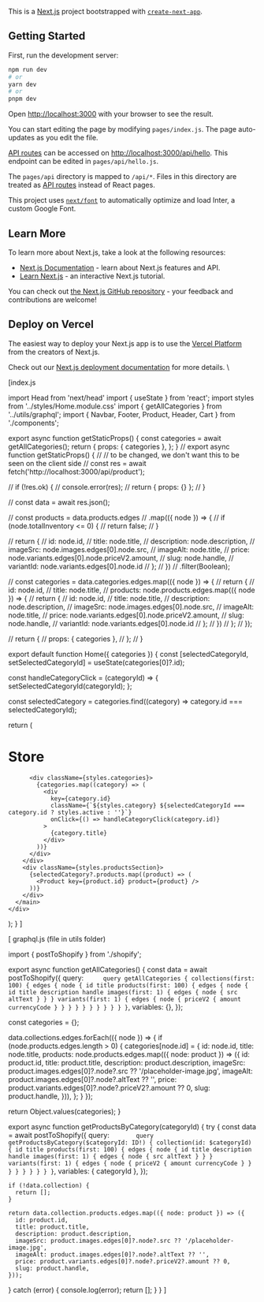 This is a [Next.js](https://nextjs.org/) project bootstrapped with [`create-next-app`](https://github.com/vercel/next.js/tree/canary/packages/create-next-app).

## Getting Started

First, run the development server:

```bash
npm run dev
# or
yarn dev
# or
pnpm dev
```

Open [http://localhost:3000](http://localhost:3000) with your browser to see the result.

You can start editing the page by modifying `pages/index.js`. The page auto-updates as you edit the file.

[API routes](https://nextjs.org/docs/api-routes/introduction) can be accessed on [http://localhost:3000/api/hello](http://localhost:3000/api/hello). This endpoint can be edited in `pages/api/hello.js`.

The `pages/api` directory is mapped to `/api/*`. Files in this directory are treated as [API routes](https://nextjs.org/docs/api-routes/introduction) instead of React pages.

This project uses [`next/font`](https://nextjs.org/docs/basic-features/font-optimization) to automatically optimize and load Inter, a custom Google Font.

## Learn More

To learn more about Next.js, take a look at the following resources:

- [Next.js Documentation](https://nextjs.org/docs) - learn about Next.js features and API.
- [Learn Next.js](https://nextjs.org/learn) - an interactive Next.js tutorial.

You can check out [the Next.js GitHub repository](https://github.com/vercel/next.js/) - your feedback and contributions are welcome!

## Deploy on Vercel

The easiest way to deploy your Next.js app is to use the [Vercel Platform](https://vercel.com/new?utm_medium=default-template&filter=next.js&utm_source=create-next-app&utm_campaign=create-next-app-readme) from the creators of Next.js.

Check out our [Next.js deployment documentation](https://nextjs.org/docs/deployment) for more details.
\

[index.js

import Head from 'next/head'
import { useState } from 'react';
import styles from '../styles/Home.module.css'
import { getAllCategories } from '../utils/graphql';
import { Navbar, Footer, Product, Header, Cart } from './components';

export async function getStaticProps() {
const categories = await getAllCategories();
return {
props: { categories },
};
}
// export async function getStaticProps() {
// // to be changed, we don't want this to be seen on the client side
// const res = await fetch('http://localhost:3000/api/product');

// if (!res.ok) {
// console.error(res);
// return { props: {} };
// }

// const data = await res.json();

// const products = data.products.edges
// .map(({ node }) => {
// if (node.totalInventory <= 0) {
// return false;
// }

// return {
// id: node.id,
// title: node.title,
// description: node.description,
// imageSrc: node.images.edges[0].node.src,
// imageAlt: node.title,
// price: node.variants.edges[0].node.priceV2.amount,
// slug: node.handle,
// variantId: node.variants.edges[0].node.id
// };
// })
// .filter(Boolean);

// const categories = data.categories.edges.map(({ node }) => {
// return {
// id: node.id,
// title: node.title,
// products: node.products.edges.map(({ node }) => {
// return {
// id: node.id,
// title: node.title,
// description: node.description,
// imageSrc: node.images.edges[0].node.src,
// imageAlt: node.title,
// price: node.variants.edges[0].node.priceV2.amount,
// slug: node.handle,
// variantId: node.variants.edges[0].node.id
// };
// })
// };
// });

// return {
// props: { categories },
// };
// }

export default function Home({ categories }) {
const [selectedCategoryId, setSelectedCategoryId] = useState(categories[0]?.id);

const handleCategoryClick = (categoryId) => {
setSelectedCategoryId(categoryId);
};

const selectedCategory = categories.find((category) => category.id === selectedCategoryId);

return (
<div className={styles.container}>
<Head>
<title>Create Next App</title>
<meta name="description" content="Generated by create next app" />
<link rel="icon" href="/favicon.ico" />
</Head>
<main className={styles.main}>
<h1 className={styles.title}>Store</h1>
<div className={styles.categoryContainer}>

          <div className={styles.categories}>
            {categories.map((category) => (
              <div
                key={category.id}
                className={`${styles.category} ${selectedCategoryId === category.id ? styles.active : ''}`}
                onClick={() => handleCategoryClick(category.id)}
              >
                {category.title}
              </div>
            ))}
          </div>
        </div>
        <div className={styles.productsSection}>
          {selectedCategory?.products.map((product) => (
            <Product key={product.id} product={product} />
          ))}
        </div>
      </main>
    </div>

);
}
]

[
graphql.js (file in utils folder)

import { postToShopify } from './shopify';

export async function getAllCategories() {
const data = await postToShopify({
query: `      query getAllCategories {
        collections(first: 100) {
          edges {
            node {
              id
              title
              products(first: 100) {
                edges {
                  node {
                    id
                    title
                    description
                    handle
                    images(first: 1) {
                      edges {
                        node {
                          src
                          altText
                        }
                      }
                    }
                    variants(first: 1) {
                      edges {
                        node {
                          priceV2 {
                            amount
                            currencyCode
                          }
                        }
                      }
                    }
                  }
                }
              }
            }
          }
        }
      }
   `,
variables: {},
});

const categories = {};

data.collections.edges.forEach(({ node }) => {
if (node.products.edges.length > 0) {
categories[node.id] = {
id: node.id,
title: node.title,
products: node.products.edges.map(({ node: product }) => ({
id: product.id,
title: product.title,
description: product.description,
imageSrc: product.images.edges[0]?.node?.src ?? '/placeholder-image.jpg',
imageAlt: product.images.edges[0]?.node?.altText ?? '',
price: product.variants.edges[0]?.node?.priceV2?.amount ?? 0,
slug: product.handle,
})),
};
}
});

return Object.values(categories);
}

export async function getProductsByCategory(categoryId) {
try {
const data = await postToShopify({
query: `        query getProductsByCategory($categoryId: ID!) {
          collection(id: $categoryId) {
            id
            title
            products(first: 100) {
              edges {
                node {
                  id
                  title
                  description
                  handle
                  images(first: 1) {
                    edges {
                      node {
                        src
                        altText
                      }
                    }
                  }
                  variants(first: 1) {
                    edges {
                      node {
                        priceV2 {
                          amount
                          currencyCode
                        }
                      }
                    }
                  }
                }
              }
            }
          }
        }
     `,
variables: { categoryId },
});

    if (!data.collection) {
      return [];
    }

    return data.collection.products.edges.map(({ node: product }) => ({
      id: product.id,
      title: product.title,
      description: product.description,
      imageSrc: product.images.edges[0]?.node?.src ?? '/placeholder-image.jpg',
      imageAlt: product.images.edges[0]?.node?.altText ?? '',
      price: product.variants.edges[0]?.node?.priceV2?.amount ?? 0,
      slug: product.handle,
    }));

} catch (error) {
console.log(error);
return [];
}
}
]
